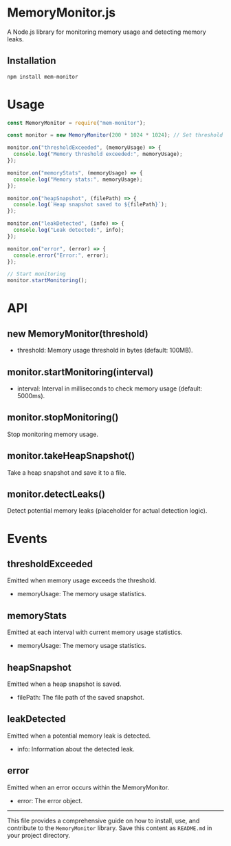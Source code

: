 # MemoryMonitor.js

A Node.js library for monitoring memory usage and detecting memory leaks.

## Installation

```sh
npm install mem-monitor
```

# Usage

```js
const MemoryMonitor = require("mem-monitor");

const monitor = new MemoryMonitor(200 * 1024 * 1024); // Set threshold to 200MB

monitor.on("thresholdExceeded", (memoryUsage) => {
  console.log("Memory threshold exceeded:", memoryUsage);
});

monitor.on("memoryStats", (memoryUsage) => {
  console.log("Memory stats:", memoryUsage);
});

monitor.on("heapSnapshot", (filePath) => {
  console.log(`Heap snapshot saved to ${filePath}`);
});

monitor.on("leakDetected", (info) => {
  console.log("Leak detected:", info);
});

monitor.on("error", (error) => {
  console.error("Error:", error);
});

// Start monitoring
monitor.startMonitoring();
```

# API

## new MemoryMonitor(threshold)

- threshold: Memory usage threshold in bytes (default: 100MB).

## monitor.startMonitoring(interval)

- interval: Interval in milliseconds to check memory usage (default: 5000ms).

## monitor.stopMonitoring()

Stop monitoring memory usage.

## monitor.takeHeapSnapshot()

Take a heap snapshot and save it to a file.

## monitor.detectLeaks()

Detect potential memory leaks (placeholder for actual detection logic).

# Events

## thresholdExceeded

Emitted when memory usage exceeds the threshold.

- memoryUsage: The memory usage statistics.

## memoryStats

Emitted at each interval with current memory usage statistics.

- memoryUsage: The memory usage statistics.

## heapSnapshot

Emitted when a heap snapshot is saved.

- filePath: The file path of the saved snapshot.

## leakDetected

Emitted when a potential memory leak is detected.

- info: Information about the detected leak.

## error

Emitted when an error occurs within the MemoryMonitor.

- error: The error object.

---

This file provides a comprehensive guide on how to install, use, and contribute to the `MemoryMonitor` library. Save this content as `README.md` in your project directory.
